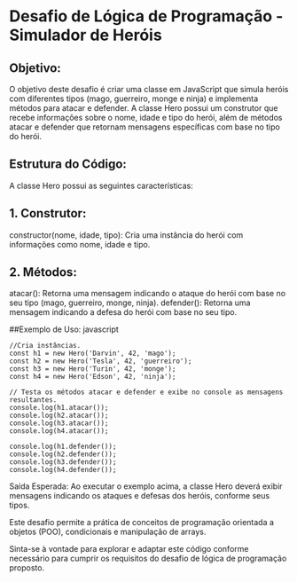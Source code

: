# Desafio de Lógica de Programação - Simulador de Heróis

## Objetivo:
O objetivo deste desafio é criar uma classe em JavaScript que simula heróis com diferentes tipos (mago, guerreiro, monge e ninja) e implementa métodos para atacar e defender. A classe Hero possui um construtor que recebe informações sobre o nome, idade e tipo do herói, além de métodos atacar e defender que retornam mensagens específicas com base no tipo do herói.

## Estrutura do Código:
A classe Hero possui as seguintes características:

## 1. Construtor:
constructor(nome, idade, tipo): Cria uma instância do herói com informações como nome, idade e tipo.

## 2. Métodos:
atacar(): Retorna uma mensagem indicando o ataque do herói com base no seu tipo (mago, guerreiro, monge, ninja).
defender(): Retorna uma mensagem indicando a defesa do herói com base no seu tipo.

##Exemplo de Uso:
javascript

```
//Cria instâncias.
const h1 = new Hero('Darvin', 42, 'mago');
const h2 = new Hero('Tesla', 42, 'guerreiro');
const h3 = new Hero('Turin', 42, 'monge');
const h4 = new Hero('Edson', 42, 'ninja');

// Testa os métodos atacar e defender e exibe no console as mensagens resultantes.
console.log(h1.atacar());
console.log(h2.atacar());
console.log(h3.atacar());
console.log(h4.atacar());

console.log(h1.defender());
console.log(h2.defender());
console.log(h3.defender());
console.log(h4.defender());
```
Saída Esperada:
Ao executar o exemplo acima, a classe Hero deverá exibir mensagens indicando os ataques e defesas dos heróis, conforme seus tipos.

Este desafio permite a prática de conceitos de programação orientada a objetos (POO), condicionais e manipulação de arrays.

Sinta-se à vontade para explorar e adaptar este código conforme necessário para cumprir os requisitos do desafio de lógica de programação proposto.

